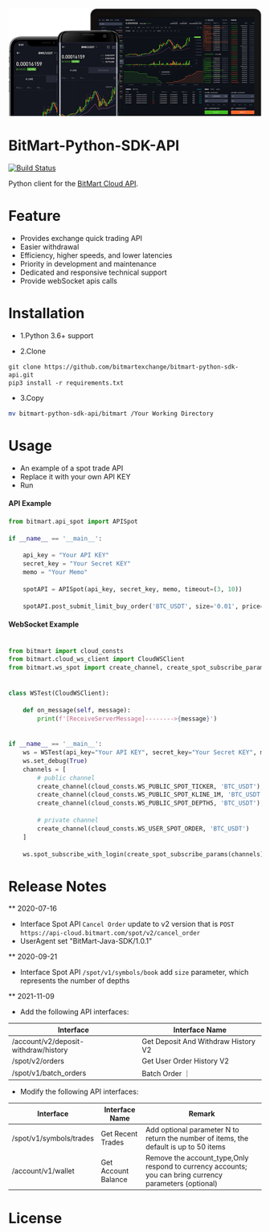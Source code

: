 [![Logo](./logo.png)](https://bitmart.com)

BitMart-Python-SDK-API
=========================
<p align="left">
    <a href='#'><img src='https://travis-ci.org/meolu/walle-web.svg?branch=master' alt="Build Status"></a>  
</p>

Python client for the [BitMart Cloud API](http://developer-pro.bitmart.com).



Feature
=========================
- Provides exchange quick trading API
- Easier withdrawal
- Efficiency, higher speeds, and lower latencies
- Priority in development and maintenance
- Dedicated and responsive technical support
- Provide webSocket apis calls

Installation
=========================

* 1.Python 3.6+ support

* 2.Clone
```git
git clone https://github.com/bitmartexchange/bitmart-python-sdk-api.git
pip3 install -r requirements.txt
```

* 3.Copy 
```bash
mv bitmart-python-sdk-api/bitmart /Your Working Directory
```


Usage
=========================
* An example of a spot trade API
* Replace it with your own API KEY
* Run

#### API Example
```python
from bitmart.api_spot import APISpot

if __name__ == '__main__':

    api_key = "Your API KEY"
    secret_key = "Your Secret KEY"
    memo = "Your Memo"

    spotAPI = APISpot(api_key, secret_key, memo, timeout=(3, 10))

    spotAPI.post_submit_limit_buy_order('BTC_USDT', size='0.01', price='8800')
```



#### WebSocket Example
```python

from bitmart import cloud_consts
from bitmart.cloud_ws_client import CloudWSClient
from bitmart.ws_spot import create_channel, create_spot_subscribe_params


class WSTest(CloudWSClient):

    def on_message(self, message):
        print(f'[ReceiveServerMessage]-------->{message}')


if __name__ == '__main__':
    ws = WSTest(api_key="Your API KEY", secret_key="Your Secret KEY", memo="Your Memo")
    ws.set_debug(True)
    channels = [
        # public channel
        create_channel(cloud_consts.WS_PUBLIC_SPOT_TICKER, 'BTC_USDT'),
        create_channel(cloud_consts.WS_PUBLIC_SPOT_KLINE_1M, 'BTC_USDT'),
        create_channel(cloud_consts.WS_PUBLIC_SPOT_DEPTH5, 'BTC_USDT'),

        # private channel
        create_channel(cloud_consts.WS_USER_SPOT_ORDER, 'BTC_USDT')
    ]

    ws.spot_subscribe_with_login(create_spot_subscribe_params(channels))

```

Release Notes
=========================

** 2020-07-16 
- Interface Spot API `Cancel Order` update to v2 version that is `POST https://api-cloud.bitmart.com/spot/v2/cancel_order`
- UserAgent set "BitMart-Java-SDK/1.0.1"

** 2020-09-21
- Interface Spot API `/spot/v1/symbols/book` add `size` parameter, which represents the number of depths

** 2021-11-09
- Add the following API interfaces:

| Interface | Interface Name |
| - | - |
|/account/v2/deposit-withdraw/history               | Get Deposit And Withdraw  History V2 |
|/spot/v2/orders                                    | Get User Order History V2 |
|/spot/v1/batch_orders                              | Batch Order ｜

- Modify the following API interfaces:

| Interface | Interface Name | Remark |
| - | - | - |
| /spot/v1/symbols/trades | Get Recent Trades | Add optional parameter N to return the number of items, the default is up to 50 items |
| /account/v1/wallet | Get Account Balance | Remove the account_type,Only respond to currency accounts; you can bring currency parameters (optional) |

License
=========================
